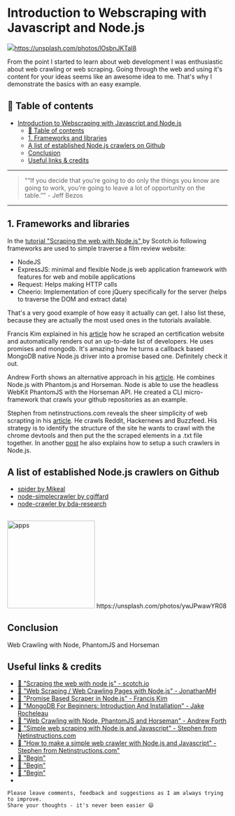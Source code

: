 # Introduction to Webscraping with Javascript and Node.js

[<img src="https://images.unsplash.com/photo-1489747125620-900d12828f0d?dpr=2&auto=format&fit=crop&w=767&h=575&q=80&cs=tinysrgb&crop=&bg=">](https://images.unsplash.com/photo-1489747125620-900d12828f0d?dpr=2&auto=format&fit=crop&w=767&h=575&q=80&cs=tinysrgb&crop=&bg=)https://unsplash.com/photos/lOsbnJKTaI8

From the point I started to learn about web development I was enthusiastic about web crawling or web scraping. Going through the web and using it's content for your ideas seems like an awesome idea to me. That's why I demonstrate the basics with an easy example.


## 📄 Table of contents


<!-- toc orderedList:0 depthFrom:1 depthTo:6 -->

* [Introduction to Webscraping with Javascript and Node.js](#introduction-to-webscraping-with-javascript-and-nodejs)
  * [📄 Table of contents](#table-of-contents)
  * [1. Frameworks and libraries](#1-frameworks-and-libraries)
  * [A list of established Node.js crawlers on Github](#a-list-of-established-nodejs-crawlers-on-github)
  * [Conclusion](#conclusion)
  * [Useful links & credits](#useful-links-credits)

<!-- tocstop -->


---

>"“If you decide that you’re going to do only the things you know are going to work, you’re going to leave a lot of opportunity on the table.”" - Jeff Bezos

---


## 1. Frameworks and libraries

In the [tutorial "Scraping the web with Node.js" ](https://scotch.io/tutorials/scraping-the-web-with-node-js) by Scotch.io following frameworks are used to simple traverse a film review website:

- NodeJS
- ExpressJS: minimal and flexible Node.js web application framework with features for web and mobile applications
- Request: Helps making HTTP calls
- Cheerio: Implementation of core jQuery specifically for the server (helps to traverse the DOM and extract data)

That's a very good example of how easy it actually can get. I also list these, because they are actually the most used ones in the tutorials available.

Francis Kim explained in his [article](https://franciskim.co/promise-based-scraper-in-node-js/) how he scraped an certification website and automatically renders out an up-to-date list of developers. He uses promises and mongodb. It's amazing how he  turns a callback based MongoDB native Node.js driver into a promise based one. Definitely check it out.

Andrew Forth shows an alternative approach in his [article](https://www.sitepoint.com/web-crawling-node-phantomjs-horseman/). He combines Node.js with Phantom.js and Horseman. Node is able to use the headless WebKit PhantomJS with the Horseman API. He created a CLI micro-framework that crawls your github repositories as an example.

Stephen from netinstructions.com reveals the sheer simplicity of web scrapting in his [article](http://www.netinstructions.com/simple-web-scraping-with-node-js-and-javascript/). He crawls Reddit, Hackernews and Buzzfeed.
His strategy is to identify the structure of the site he wants to crawl with the chrome devtools and then put the the scraped elements in a .txt file together. In another [post](http://www.netinstructions.com/how-to-make-a-simple-web-crawler-in-javascript-and-node-js/) he also explains how to setup a such crawlers in Node.js.



## A list of established Node.js crawlers on Github

- [spider by Mikeal](https://github.com/mikeal/spider)
- [node-simplecrawler by cgiffard](https://github.com/cgiffard/node-simplecrawler)
- [node-crawler by bda-research](https://github.com/bda-research/node-crawler)



##



####


<img src="https://images.unsplash.com/photo-1485609315582-cfffa02888e8?dpr=2&auto=format&fit=crop&w=767&h=511&q=80&cs=tinysrgb&crop=&bg=" alt="apps" height="200"/>
https://unsplash.com/photos/ywJPwawYR08

## Conclusion

Web Crawling with Node, PhantomJS and Horseman





## Useful links & credits
- [📄 "Scraping the web with node js" - scotch.io](https://scotch.io/tutorials/scraping-the-web-with-node-js)
- [📄 "Web Scraping / Web Crawling Pages with Node.js" - JonathanMH](https://jonathanmh.com/web-scraping-web-crawling-pages-with-node-js/)
- [📄 "Promise Based Scraper in Node.js" - Francis Kim](https://franciskim.co/promise-based-scraper-in-node-js/)
- [📄 "MongoDB For Beginners: Introduction And Installation" -  Jake Rocheleau](http://www.hongkiat.com/blog/webdev-with-mongodb-part1/)
- [📄 "Web Crawling with Node, PhantomJS and Horseman" - Andrew Forth](https://www.sitepoint.com/web-crawling-node-phantomjs-horseman/)
- [📄 "Simple web scraping with Node.js and Javascript" - Stephen from Netinstructions.com](http://www.netinstructions.com/simple-web-scraping-with-node-js-and-javascript/)
- [📄 "How to make a simple web crawler with Node.js and Javascript" - Stephen from Netinstructions.com"](http://www.netinstructions.com/how-to-make-a-simple-web-crawler-in-javascript-and-node-js/)
- [📄 "Begin"](afgafgadgads)
- [📄 "Begin"](afgafgadgads)
- [📄 "Begin"](afgafgadgads)
-

```
Please leave comments, feedback and suggestions as I am always trying to improve.
Share your thoughts - it's never been easier 😄
```

<!-- Written by Daniel Deutsch (deudan1010@gmail.com) -->
